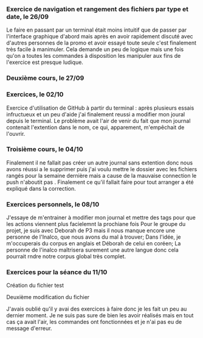 
### Exercice de navigation et rangement des fichiers par type et date, le 26/09 
Le faire en passant par un terminal était moins intuitif que de passer par l'interface graphique d'abord mais après 
en avoir rapidement discuté avec d'autres personnes de la promo et avoir essayé toute seule c'est finalement très 
facile à manimuler. Cela demande un peu de logique mais une fois qu'on a toutes les commandes à disposition les 
manipuler aux fins de l'exercice est presque ludique.

### Deuxième cours, le 27/09

### Exercices, le 02/10 
Exercice d'utilisation de GitHub à partir du terminal : après plusieurs essais infructueux et un peu d'aide j'ai 
finalement reussi a modifier mon joural depuis le terminal. Le problème avait l'air de venir du fait que mon journal 
contenait l'extention dans le nom, ce qui, apparement, m'empêchait de l'ouvrir.

### Troisième cours, le 04/10 
Finalement il ne fallait pas créer un autre journal sans extention donc nous avons réussi a le supprimer puis j'ai 
voulu mettre le dossier avec les fichiers rangés pour la semaine dernière mais a cause de la mauvaise connection le 
push n'aboutit pas . Finalement ce qu'il fallait faire pour tout arranger a été expliqué dans la correction.

### Exercices personnels, le 08/10
J'essaye de m'entrainer à modifier mon journal et mettre des tags pour que les actions viennent plus facielemnt la 
prochiane fois Pour le groupe du projet, je suis avec Deborah de P3 mais il nous manque encore une personne de 
l'Inalco, que nous avons du mal à trouver; Dans l'idée, je m'occuperais du corpus en anglais et Déborah de celui en 
coréen; La personne de l'inalco maîtrisera surement une autre langue donc cela pourrait rndre notre corpus global 
très complet.

### Exercices pour la séance du 11/10
Création du fichier test

Deuxième modification du fichier

J'avais oublié qu'il y avai des exercices à faire donc je les fait un peu au dernier moment. Je ne suis pas sure de 
bien les avoir réalisés mais en tout cas ça avait l'air, les commandes ont fonctionnées et je n'ai pas eu de message 
d'erreur.

